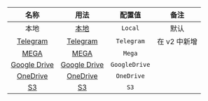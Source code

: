 |                                          名称                                           |                   用法                   |    配置值     |     备注     |
| :-------------------------------------------------------------------------------------: | :--------------------------------------: | :-----------: | :----------: |
|                                          本地                                           |        [本地](/zh/storage/local)         |    `Local`    |     默认     |
|                            [Telegram](https://telegram.org/)                            |     [Telegram](/zh/storage/telegram)     |  `Telegram`   | 在 v2 中新增 |
|                                [MEGA](https://mega.io/)                                 |         [MEGA](/zh/storage/mega)         |    `Mega`     |              |
|                        [Google Drive](https://drive.google.com/)                        | [Google Drive](/zh/storage/google-drive) | `GoogleDrive` |              |
| [OneDrive](https://www.microsoft.com/zh-cn/microsoft-365/onedrive/online-cloud-storage) |     [OneDrive](/zh/storage/onedrive)     |  `OneDrive`   |              |
| [S3](https://aws.amazon.com/s3/)                                                         |         [S3](/zh/storage/s3)             |     `S3`      |             |
